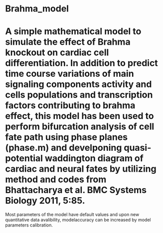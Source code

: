 # Brahma_model
# A simple mathematical model to simulate the effect of Brahma knockout on cardiac cell differentiation. In addition to predict time course variations of main signaling components activity and cells populations and transcription factors contributing to brahma effect, this model has been used to perform bifurcation analysis of cell fate path using phase planes (phase.m) and develponing quasi-potential waddington diagram of cardiac and neural fates by utilizing method and codes from Bhattacharya et al. BMC Systems Biology 2011, 5:85.
Most parameters of the model have default values and upon new quantitative data avalibility, modelaccuracy can be increased by model parameters calibration. 
